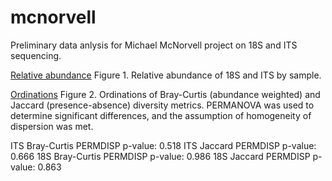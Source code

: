 # mcnorvell
Preliminary data anlysis for Michael McNorvell project on 18S and ITS sequencing.

[Relative abundance](Figures/relative_abundance_by_plots.jpg)
Figure 1. Relative abundance of 18S and ITS by sample.

[Ordinations](Figures/ordination_plots_by_fire.jpg)
Figure 2. Ordinations of Bray-Curtis (abundance weighted) and Jaccard (presence-absence) diversity metrics. PERMANOVA was used to determine significant differences, and the assumption of homogeneity of dispersion was met.

ITS Bray-Curtis PERMDISP p-value: 0.518
ITS Jaccard PERMDISP p-value: 0.666
18S Bray-Curtis PERMDISP p-value: 0.986
18S Jaccard PERMDISP p-value: 0.863